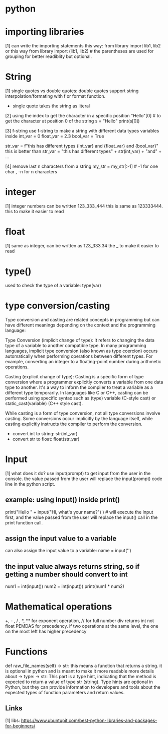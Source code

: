 # python

# importing libraries
[1] can write the importing statements this way: from library import lib1, lib2 
or this way from library import (lib1, lib2) # the parentheses are used for grouping for better readiblity but optional.

# String
[1] single quotes vs double quotes: double quotes support string interpolation/formating with f or format function.
- single quote takes the string as literal

[2] using the index to get the character in a specific position 
"Hello"[0] # to get the character at position 0 of the string 
s = "Hello"
print(s[0])

[3] f-string
use f-string to make a string with different data types variables inside 
int_var = 0
float_var = 2.3
bool_var = True

str_var = f"this has different types {int_var} and {float_var} and {bool_var}" 
this is better than 
str_var = "this has different types" + str(int_var) + "and" + ...

[4] remove last n characters from a string
my_str = my_str[:-1] # -1 for one char , -n for n characters

# integer
[1] integer numbers can be written 123_333_444 this is same as 123333444. this to make it easier to read

# float 
[1] same as integer, can be written as 123_333.34 the _ to make it easier to read

# type() 
used to check the type of a variable: type(var) 

# type conversion/casting 
Type conversion and casting are related concepts in programming but can have different meanings depending on the context and the programming language:

Type Conversion (implicit change of type): It refers to changing the data type of a variable to another compatible type. In many programming languages, implicit type conversion (also known as type coercion) occurs automatically when performing operations between different types. For example, converting an integer to a floating-point number during arithmetic operations.

Casting (explicit change of type): Casting is a specific form of type conversion where a programmer explicitly converts a variable from one data type to another. It's a way to inform the compiler to treat a variable as a different type temporarily. In languages like C or C++, casting can be performed using specific syntax such as (type) variable (C-style cast) or static_cast<type>(variable) (C++ style cast).

While casting is a form of type conversion, not all type conversions involve casting. Some conversions occur implicitly by the language itself, while casting explicitly instructs the compiler to perform the conversion.

- convert int to string: str(int_var)
- convert str to float: float(str_var)

# Input
[1] what does it do? 
use input(prompt) to get input from the user in the console. the value passed from the user will replace the 
input(prompt) code line in the python script.

example: using input() inside print()
-------------------------------------
print("Hello " + input("Hi, what's your name?") ) # will execute the input first, and the value passed from the user will replace the input() call in the print function call.

assign the input value to a variable 
------------------------------------
can also assign the input value to a variable: name = input('')

the input value always returns string, so if getting a number should convert to int
-----------------------------------------------------------------------------------
num1 = int(input())
num2 = int(input())
print(num1 * num2)

# Mathematical operations
+, - , / , *, ** for exponent operation, // for full number div returns int not float
PEMDAS for precedency. if two operations at the same level, the one on the most left has higher precedency

# Functions 
def raw_file_names(self) -> str: 
this means a function that returns a string. it is optional in python and is meant to make it more readable
more details about -> type: -> str: This part is a type hint, indicating that the method is expected to return a value of type str (string). Type hints are optional in Python, but they can provide information to developers and tools about the expected types of function parameters and return values.

Links
-----
[1] libs: https://www.ubuntupit.com/best-python-libraries-and-packages-for-beginners/   
